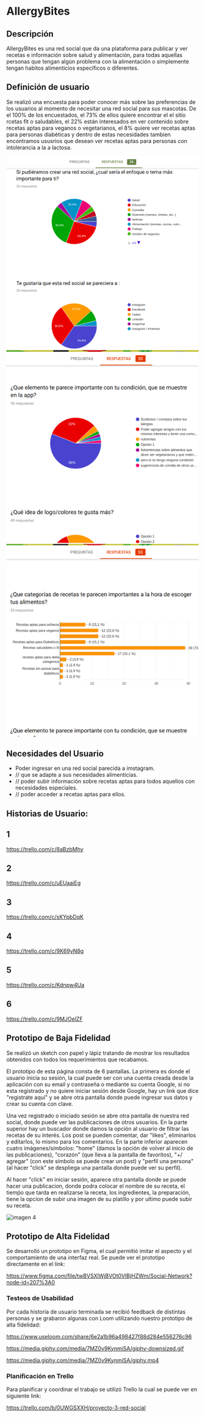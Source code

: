 # AllergyBites

## **Descripción**

AllergyBites es una red social que da una plataforma para publicar y ver recetas e información sobre salud y alimentación, para todas aquellas personas que tengan algún problema con la alimentación o simplemente tengan habitos alimenticios específicos o diferentes.

## **Definición de usuario**

Se realizó una encuesta para poder conocer más sobre las preferencias de los usuarios al momento de necesitar una red social para sus mascotas. De el 100% de los encuestados, el 73% de ellos quiere encontrar el el sitio rcetas fit o saludables, el 22% están interesados en ver contenido sobre recetas aptas para veganos o vegetarianos, el 8% quiere ver recetas aptas para personas diabéticas y dentro de estas necesidades tambien encontramos ususrios que desean ver recetas aptas para personas con intolerancia a la a lactosa.

![imagen 1](src//assets/Moodboard/encuesta1.png)
![imagen 2](src//assets/Moodboard/encuesta2.png)
![imagen 3](src//assets/Moodboard/encuesta3.png)

## **Necesidades del Usuario**

* Poder ingresar en una red social parecida a imstagram.
* // que se adapte a sus necesidades alimenticias.
* // poder subir información sobre recetas aptas para todos aquellos con necesidades especiales.
* // poder acceder a recetas aptas para ellos.

## **Historias de Usuario:**

## 1 
 https://trello.com/c/8aBzbMhy

## 2
 https://trello.com/c/uEUaaiEg

## 3
 https://trello.com/c/sKYpbDqK

## 4
 https://trello.com/c/9K69yN8g

 ## 5
 https://trello.com/c/Kdnpw4Ua
 
 ## 6
 https://trello.com/c/9MJOelZF

 ## **Prototipo de Baja Fidelidad** 

Se realizó un sketch con papel y lápiz tratando de mostrar los resultados obtenidos con todos los requerimientos que recabamos.

 El prototipo de esta página consta de 6 pantallas. La primera es donde el usuario inicia su sesión, la cual puede ser con una cuenta creada desde la aplicación con su email y contraseña o mediante su cuenta Google, si no esta registrado y no quiere iniciar sesión desde Google, hay un link que dice "registrate aquí" y se abre otra pantalla donde puede ingresar sus datos y crear su cuenta con clave.

Una vez registrado o iniciado sesión se abre otra pantalla de nuestra red social, donde puede ver las publicaciones de otros usuarios. En la parte superior hay un buscador donde damos la opción al usuario de filtrar las recetas de su interés. Los post se pueden comentar, dar "likes", eliminarlos y editarlos, lo mismo para los comentarios. En la parte inferior aparecen cuatro imágenes/símbolos: "home" (damos la opción de volver al inicio de las publicaciones), "corazón" (que lleva a la pantalla de favoritos), "+/ agregar" (con este símbolo se puede crear un post) y "perfil una persona" (al hacer "click" se despliega una pantalla donde puede ver su perfil).

Al hacer "click" en iniciar sesión, aparece otra pantalla donde se puede hacer una publicacion, donde podra colocar el nombre de su receta, el tiemṕo que tarda en realizarse la receta, los ingredientes, la preparación, tiene la opcion de subir una imagen de su platillo y por ultimo puede subir su receta.

 ![imagen 4](src/assets/Moodboard/prototipodebaja.png)

## **Prototipo de Alta Fidelidad**

 Se desarrolló un prototipo en Figma, el cual permitió imitar el aspecto y el comportamiento de una interfaz real.
 Se puede ver el prototipo directamente en el link:

 https://www.figma.com/file/twBVSXlWjBVOt0VIBjHZWm/Social-Network?node-id=207%3A0

### **Testeos de Usabilidad**
Por cada historia de usuario terminada se recibió feedback de distintas personas y se grabaron algunas con Loom utilizando nuestro prototipo de alta fidelidad:

https://www.useloom.com/share/6e2a1b96a498427f88d284e556276c96

https://media.giphy.com/media/7MZ0v9KynmiSA/giphy-downsized.gif

https://media.giphy.com/media/7MZ0v9KynmiSA/giphy.mp4

### **Planificación en Trello**

Para planificar y coordinar el trabajo se utilizó Trello
la cual se puede ver en siguiente link:

https://trello.com/b/0UWGSXXH/proyecto-3-red-social
